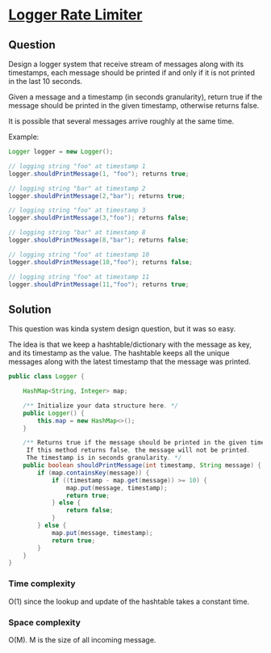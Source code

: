 # [Logger Rate Limiter](https://leetcode.com/problems/logger-rate-limiter/)

## Question 

Design a logger system that receive stream of messages along with its timestamps, each message should be printed if and only if it is not printed in the last 10 seconds.

Given a message and a timestamp (in seconds granularity), return true if the message should be printed in the given timestamp, otherwise returns false.

It is possible that several messages arrive roughly at the same time.

Example:

```java
Logger logger = new Logger();

// logging string "foo" at timestamp 1
logger.shouldPrintMessage(1, "foo"); returns true; 

// logging string "bar" at timestamp 2
logger.shouldPrintMessage(2,"bar"); returns true;

// logging string "foo" at timestamp 3
logger.shouldPrintMessage(3,"foo"); returns false;

// logging string "bar" at timestamp 8
logger.shouldPrintMessage(8,"bar"); returns false;

// logging string "foo" at timestamp 10
logger.shouldPrintMessage(10,"foo"); returns false;

// logging string "foo" at timestamp 11
logger.shouldPrintMessage(11,"foo"); returns true;
```

## Solution 

This question was kinda system design question, but it was so easy.

The idea is that we keep a hashtable/dictionary with the message as key, and its timestamp as the value. The hashtable keeps all the unique messages along with the latest timestamp that the message was printed.

```java
public class Logger {

    HashMap<String, Integer> map;

    /** Initialize your data structure here. */
    public Logger() {
        this.map = new HashMap<>();
    }

    /** Returns true if the message should be printed in the given timestamp, otherwise returns false.
     If this method returns false, the message will not be printed.
     The timestamp is in seconds granularity. */
    public boolean shouldPrintMessage(int timestamp, String message) {
        if (map.containsKey(message)) {
            if ((timestamp - map.get(message)) >= 10) {
                map.put(message, timestamp);
                return true;
            } else {
                return false;
            }
        } else {
            map.put(message, timestamp);
            return true;
        }
    }
}
```

### Time complexity 

O(1) since the lookup and update of the hashtable takes a constant time.

### Space complexity

O(M). M is the size of all incoming message.